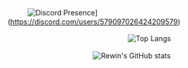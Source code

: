 ㅤㅤㅤ![Discord Presence](https://lanyard-profile-readme.vercel.app/api/579097026424209579)](https://discord.com/users/579097026424209579)

ㅤㅤㅤㅤㅤㅤㅤㅤㅤㅤㅤㅤㅤㅤㅤㅤㅤㅤ ![Top Langs](https://github-readme-stats.vercel.app/api/top-langs/?username=imjalix&layout=compact&theme=dark)

ㅤㅤㅤㅤㅤㅤㅤㅤㅤㅤㅤㅤㅤ![Rewin's GitHub stats](https://github-readme-stats.vercel.app/api?username=imjalix&show_icons=true&theme=dark)
